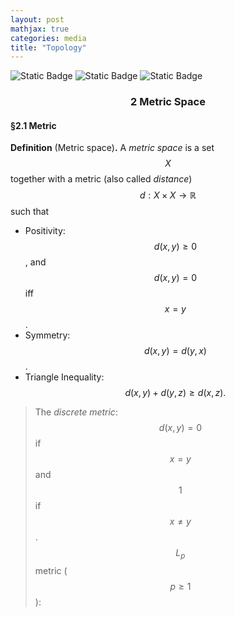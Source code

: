 ```yaml
---
layout: post
mathjax: true
categories: media
title: "Topology"
---
```


![Static Badge](https://img.shields.io/badge/Category-Notes-blue) ![Static Badge](https://img.shields.io/badge/Subject-Mathematics-forestgreen) ![Static Badge](https://img.shields.io/badge/In_progress-orange) 

### <center>2  Metric Space</center>
#### §2.1 Metric
**Definition** (Metric space)**.** A *metric space* is a set $$X$$ together with a metric (also called *distance*) $$d:X\times X\to\mathbb{R}$$ such that
* Positivity: $$d(x,y)\geq 0$$, and $$d(x,y)=0$$ iff $$x=y$$.
* Symmetry: $$d(x,y)=d(y,x)$$.
* Triangle Inequality: $$d(x,y)+d(y,z)\geq d(x,z).$$

> The *discrete metric*: $$ d(x,y)=0$$ if $$x=y$$ and $$1$$ if $$x\neq y$$.    
> $$L_p$$ metric ($$p\geq 1$$):